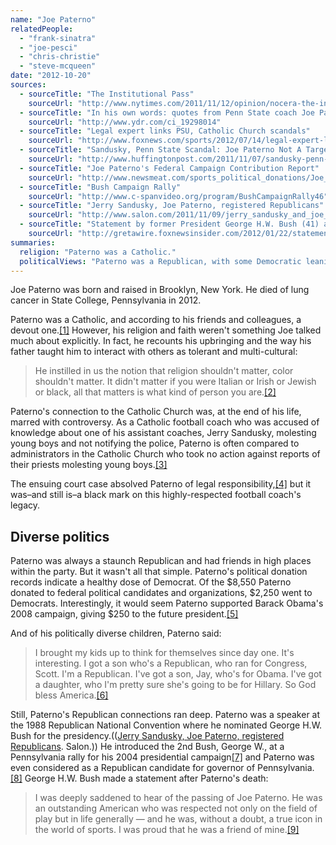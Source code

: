 ```yaml
---
name: "Joe Paterno"
relatedPeople:
  - "frank-sinatra"
  - "joe-pesci"
  - "chris-christie"
  - "steve-mcqueen"
date: "2012-10-20"
sources:
  - sourceTitle: "The Institutional Pass"
    sourceUrl: "http://www.nytimes.com/2011/11/12/opinion/nocera-the-institutional-pass.html?_r=0"
  - sourceTitle: "In his own words: quotes from Penn State coach Joe Paterno over the years"
    sourceUrl: "http://www.ydr.com/ci_19298014"
  - sourceTitle: "Legal expert links PSU, Catholic Church scandals"
    sourceUrl: "http://www.foxnews.com/sports/2012/07/14/legal-expert-links-psu-catholic-church-scandals/"
  - sourceTitle: "Sandusky, Penn State Scandal: Joe Paterno Not A Target According to Pa. Attorney General"
    sourceUrl: "http://www.huffingtonpost.com/2011/11/07/sandusky-penn-state-investigation-conference-paterno-ag_n_1080129.html"
  - sourceTitle: "Joe Paterno's Federal Campaign Contribution Report"
    sourceUrl: "http://www.newsmeat.com/sports_political_donations/Joe_Paterno.php"
  - sourceTitle: "Bush Campaign Rally"
    sourceUrl: "http://www.c-spanvideo.org/program/BushCampaignRally46"
  - sourceTitle: "Jerry Sandusky, Joe Paterno, registered Republicans"
    sourceUrl: "http://www.salon.com/2011/11/09/jerry_sandusky_and_joe_paterno_registered_republicans/"
  - sourceTitle: "Statement by former President George H.W. Bush (41) and added history trivia by me"
    sourceUrl: "http://gretawire.foxnewsinsider.com/2012/01/22/statement-by-former-president-george-h-w-bush-41-and-added-history-trivia-by-me/"
summaries:
  religion: "Paterno was a Catholic."
  politicalViews: "Paterno was a Republican, with some Democratic leanings, and top-level Republican connections."
---
```


Joe Paterno was born and raised in Brooklyn, New York. He died of lung cancer in State College, Pennsylvania in 2012.

Paterno was a Catholic, and according to his friends and colleagues, a devout one.<a class="source-citation" href="#http%3A%2F%2Fwww.nytimes.com%2F2011%2F11%2F12%2Fopinion%2Fnocera-the-institutional-pass.html%3F_r%3D0" title="The Institutional Pass">[1]</a> However, his religion and faith weren't something Joe talked much about explicitly. In fact, he recounts his upbringing and the way his father taught him to interact with others as tolerant and multi-cultural:

>He instilled in us the notion that religion shouldn't matter, color shouldn't matter. It didn't matter if you were Italian or Irish or Jewish or black, all that matters is what kind of person you are.<a class="source-citation" href="#http%3A%2F%2Fwww.ydr.com%2Fci_19298014" title="In his own words: quotes from Penn State coach Joe Paterno over the years">[2]</a>

Paterno's connection to the Catholic Church was, at the end of his life, marred with controversy. As a Catholic football coach who was accused of knowledge about one of his assistant coaches, Jerry Sandusky, molesting young boys and not notifying the police, Paterno is often compared to administrators in the Catholic Church who took no action against reports of their priests molesting young boys.<a class="source-citation" href="#http%3A%2F%2Fwww.foxnews.com%2Fsports%2F2012%2F07%2F14%2Flegal-expert-links-psu-catholic-church-scandals%2F" title="Legal expert links PSU, Catholic Church scandals">[3]</a>

The ensuing court case absolved Paterno of legal responsibility,<a class="source-citation" href="#http%3A%2F%2Fwww.huffingtonpost.com%2F2011%2F11%2F07%2Fsandusky-penn-state-investigation-conference-paterno-ag_n_1080129.html" title="Sandusky, Penn State Scandal: Joe Paterno Not A Target According to Pa. Attorney General">[4]</a> but it was–and still is–a black mark on this highly-respected football coach's legacy.


## Diverse politics

Paterno was always a staunch Republican and had friends in high places within the party. But it wasn't all that simple. Paterno's political donation records indicate a healthy dose of Democrat. Of the $8,550 Paterno donated to federal political candidates and organizations, $2,250 went to Democrats. Interestingly, it would seem Paterno supported Barack Obama's 2008 campaign, giving $250 to the future president.<a class="source-citation" href="#http%3A%2F%2Fwww.newsmeat.com%2Fsports_political_donations%2FJoe_Paterno.php" title="Joe Paterno&apos;s Federal Campaign Contribution Report">[5]</a>

And of his politically diverse children, Paterno said:

>I brought my kids up to think for themselves since day one. It's interesting. I got a son who's a Republican, who ran for Congress, Scott. I'm a Republican. I've got a son, Jay, who's for Obama. I've got a daughter, who I'm pretty sure she's going to be for Hillary. So God bless America.<a class="source-citation" href="#http%3A%2F%2Fwww.ydr.com%2Fci_19298014" title="In his own words: quotes from Penn State coach Joe Paterno over the years">[6]</a>

Still, Paterno's Republican connections ran deep. Paterno was a speaker at the 1988 Republican National Convention where he nominated George H.W. Bush for the presidency.(([Jerry Sandusky, Joe Paterno, registered Republicans](http://www.salon.com/2011/11/09/jerry_sandusky_and_joe_paterno_registered_republicans/). Salon.)) He introduced the 2nd Bush, George W., at a Pennsylvania rally for his 2004 presidential campaign<a class="source-citation" href="#http%3A%2F%2Fwww.c-spanvideo.org%2Fprogram%2FBushCampaignRally46" title="Bush Campaign Rally">[7]</a> and Paterno was even considered as a Republican candidate for governor of Pennsylvania.<a class="source-citation" href="#http%3A%2F%2Fwww.salon.com%2F2011%2F11%2F09%2Fjerry_sandusky_and_joe_paterno_registered_republicans%2F" title="Jerry Sandusky, Joe Paterno, registered Republicans">[8]</a> George H.W. Bush made a statement after Paterno's death:

>I was deeply saddened to hear of the passing of Joe Paterno. He was an outstanding American who was respected not only on the field of play but in life generally — and he was, without a doubt, a true icon in the world of sports. I was proud that he was a friend of mine.<a class="source-citation" href="#http%3A%2F%2Fgretawire.foxnewsinsider.com%2F2012%2F01%2F22%2Fstatement-by-former-president-george-h-w-bush-41-and-added-history-trivia-by-me%2F" title="Statement by former President George H.W. Bush (41) and added history trivia by me">[9]</a>